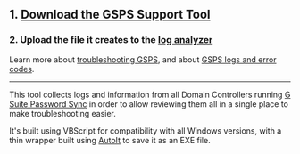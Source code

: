 ## 1. [Download the GSPS Support Tool](https://github.com/google/gsps-support-tool/releases/download/2.0.2/gspstool.exe)

### 2. Upload the file it creates to the [log analyzer](https://toolbox.googleapps.com/apps/loganalyzer/?productid=gaps)

Learn more about [troubleshooting GSPS](https://support.google.com/a/answer/2622457), and about [GSPS logs and error codes](https://support.google.com/a/answer/3296820).

---

This tool collects logs and information from all Domain Controllers running [G Suite Password Sync](https://support.google.com/a/answer/2611859) in order to allow reviewing them all in a single place to make troubleshooting easier.

It's built using VBScript for compatibility with all Windows versions, with a thin wrapper built using [AutoIt](http://www.autoitscript.com/site/) to save it as an EXE file.
